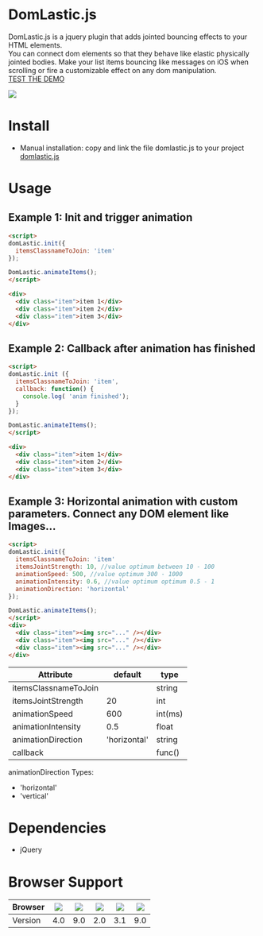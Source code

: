 # DomLastic.js

DomLastic.js is a jquery plugin that adds jointed bouncing effects to your HTML elements.    
You can connect dom elements so that they behave like elastic physically jointed bodies.
Make your list items bouncing like messages on iOS when scrolling or fire a customizable effect on any dom manipulation.
<br><a target="_blank" href="http://www.ymc.ch/sandbox/domlastic/demo/index.html">TEST THE DEMO</a>

<a target="_blank" href="http://www.ymc.ch/sandbox/domlastic/demo/index.html"><img src="http://www.ymc.ch/sandbox/domlastic/demo/domlastic.gif"></a>

# Install

<!-- - Installation with <a target="_blank" href="https://www.npmjs.com/package/domlastic">npm</a>: packagename "domlastic"    
`$ npm install domlastic`

- Installation with <a target="_blank" href="https://libraries.io/bower/domlastic">bower.io</a>: packagename "domlastic"    
`$ bower install domlastic` -->

- Manual installation: copy and link the file domlastic.js to your project    
[domlastic.js][1]

 [1]: https://github.com/ymc-thzi/domlastic/blob/master/dist/domlastic.js


# Usage

## Example 1: Init and trigger animation

```html
<script>
domLastic.init({
  itemsClassnameToJoin: 'item'
});

DomLastic.animateItems();
</script>

<div>
  <div class="item">item 1</div>
  <div class="item">item 2</div>
  <div class="item">item 3</div>
</div>
```

## Example 2: Callback after animation has finished


```html
<script>
domLastic.init ({
  itemsClassnameToJoin: 'item',
  callback: function() {
    console.log( 'anim finished');
  }
});

DomLastic.animateItems();
</script>

<div>
  <div class="item">item 1</div>
  <div class="item">item 2</div>
  <div class="item">item 3</div>
</div>
```


## Example 3: Horizontal animation with custom parameters. Connect any DOM element like Images...

```html
<script>
domLastic.init({
  itemsClassnameToJoin: 'item'
  itemsJointStrength: 10, //value optimum between 10 - 100
  animationSpeed: 500, //value optimum 300 - 1000
  animationIntensity: 0.6, //value optimum optimum 0.5 - 1
  animationDirection: 'horizontal'
});

DomLastic.animateItems();
</script>
<div>
  <div class="item"><img src="..." /></div>
  <div class="item"><img src="..." /></div>
  <div class="item"><img src="..." /></div>
</div>
```

| Attribute             | default       | type   |
| --------------------- | ------------- | -----  |
| itemsClassnameToJoin  |               | string |
| itemsJointStrength    | 20            | int    |
| animationSpeed        | 600           | int(ms)|
| animationIntensity    | 0.5           | float  |
| animationDirection    | 'horizontal'  | string |
| callback              |               | func() |

animationDirection Types:

* 'horizontal'
* 'vertical'

# Dependencies
* jQuery

# Browser Support
| Browser  | <img src="http://www.w3schools.com/images/compatible_chrome.gif">  | <img src="http://www.w3schools.com/images/compatible_ie.gif"> | <img src="http://www.w3schools.com/images/compatible_firefox.gif"> | <img src="http://www.w3schools.com/images/compatible_safari.gif"> | <img src="http://www.w3schools.com/images/compatible_opera.gif"> |
| -------- | -------------------------------------------------------------------| --------------------------------------------------------------|--------------------------------------------------------------------|-------------------------------------------------------------------|------------------------------------------------------------------|
| Version  | 4.0                                                                | 9.0                                                           | 2.0                                                                | 3.1                                                               | 9.0                                                              |
